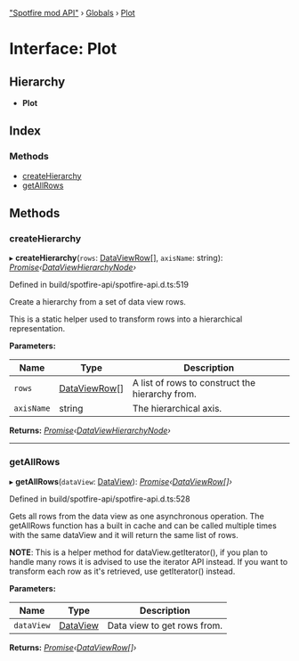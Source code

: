["Spotfire mod API"](../README.md) › [Globals](../globals.md) › [Plot](plot.md)

# Interface: Plot

## Hierarchy

* **Plot**

## Index

### Methods

* [createHierarchy](plot.md#createhierarchy)
* [getAllRows](plot.md#getallrows)

## Methods

###  createHierarchy

▸ **createHierarchy**(`rows`: [DataViewRow](dataviewrow.md)[], `axisName`: string): *[Promise](observable.md#promise)‹[DataViewHierarchyNode](dataviewhierarchynode.md)›*

Defined in build/spotfire-api/spotfire-api.d.ts:519

Create a hierarchy from a set of data view rows.

This is a static helper used to transform rows into a hierarchical representation.

**Parameters:**

Name | Type | Description |
------ | ------ | ------ |
`rows` | [DataViewRow](dataviewrow.md)[] | A list of rows to construct the hierarchy from. |
`axisName` | string | The hierarchical axis.  |

**Returns:** *[Promise](observable.md#promise)‹[DataViewHierarchyNode](dataviewhierarchynode.md)›*

___

###  getAllRows

▸ **getAllRows**(`dataView`: [DataView](dataview.md)): *[Promise](observable.md#promise)‹[DataViewRow](dataviewrow.md)[]›*

Defined in build/spotfire-api/spotfire-api.d.ts:528

Gets all rows from the data view as one asynchronous operation.
The getAllRows function has a built in cache and can be called multiple times with the same dataView and it will return the same list of rows.

**NOTE**: This is a helper method for dataView.getIterator(), if you plan to handle many rows it is advised to use the iterator API instead.
If you want to transform each row as it's retrieved, use getIterator() instead.

**Parameters:**

Name | Type | Description |
------ | ------ | ------ |
`dataView` | [DataView](dataview.md) | Data view to get rows from.  |

**Returns:** *[Promise](observable.md#promise)‹[DataViewRow](dataviewrow.md)[]›*
